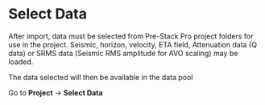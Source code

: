 # Select Data

After import, data must be selected from Pre-Stack Pro project folders for use in the project. Seismic, horizon, velocity, ETA field, Attenuation data \(Q data\) or SRMS data \(Seismic RMS amplitude for AVO scaling\) may be loaded.

The data selected will then be available in the data pool

Go to **Project** → **Select Data**

